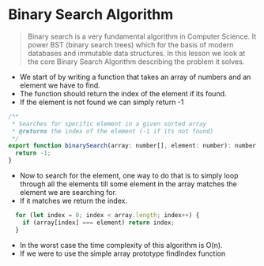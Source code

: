 # Binary Search Algorithm
> Binary search is a very fundamental algorithm in Computer Science. It power BST (binary search trees) which for the basis of modern databases and immutable data structures. In this lesson we look at the core Binary Search Algorithm describing the problem it solves.

* We start of by writing a function that takes an array of numbers and an element we have to find.
* The function should return the index of the element if its found.
* If the element is not found we can simply return -1
```js
/**
 * Searches for specific element in a given sorted array
 * @returns the index of the element (-1 if its not found)
 */
export function binarySearch(array: number[], element: number): number {
  return -1;
}
```

* Now to search for the element, one way to do that is to simply loop through all the elements till some element in the array matches the element we are searching for.
* If it matches we return the index.
```js
  for (let index = 0; index < array.length; index++) {
    if (array[index] === element) return index;
  }
```
* In the worst case the time complexity of this algorithm is O(n).
* If we were to use the simple array prototype findIndex function
